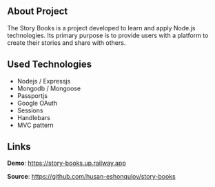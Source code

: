 ## About Project

The Story Books is a project developed to learn and apply Node.js technologies. Its primary purpose is to provide users with a platform to create their stories and share with others.

## Used Technologies

- Nodejs / Expressjs
- Mongodb / Mongoose
- Passportjs
- Google OAuth
- Sessions
- Handlebars
- MVC pattern

## Links

__Demo__: https://story-books.up.railway.app

__Source__: https://github.com/husan-eshonqulov/story-books
